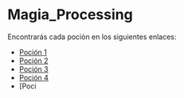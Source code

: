 # Magia_Processing

Encontrarás cada poción en los siguientes enlaces:

- [Poción 1](P1.md)
- [Poción 2](P2.md)
- [Poción 3](P3.md)
- [Poción 4](P4.md)
- [Poci

